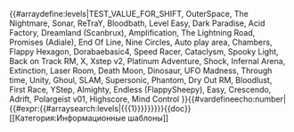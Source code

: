 {{#arraydefine:levels|TEST_VALUE_FOR_SHIFT,
OuterSpace,
The Nightmare,
Sonar,
ReTraY,
Bloodbath,
Level Easy,
Dark Paradise,
Acid Factory,
Dreamland (Scanbrux),
Amplification,
The Lightning Road,
Promises (Adiale),
End Of Line,
Nine Circles,
Auto play area,
Chambers,
Flappy Hexagon,
Dorabaebasic4,
Speed Racer,
Cataclysm,
Spooky Light,
Back on Track RM,
X,
Xstep v2,
Platinum Adventure,
Shock,
Infernal Arena,
Extinction,
Laser Room,
Death Moon,
Dinosaur,
UFO Madness,
Through time,
Unity,
Ghoul,
SLAM,
Supersonic,
Phantom,
Dry Out RM,
Bloodlust,
First Race,
YStep,
Almighty,
Endless (FlappySheepy),
Easy,
Crescendo,
Adrift,
Polargeist v01,
Highscore,
Mind Control
}}{{#vardefineecho:number|{{#expr:{{#arraysearch:levels|{{{1}}}}}}}}}<noinclude>{{doc}}[[Категория:Информационные шаблоны]]</noinclude>